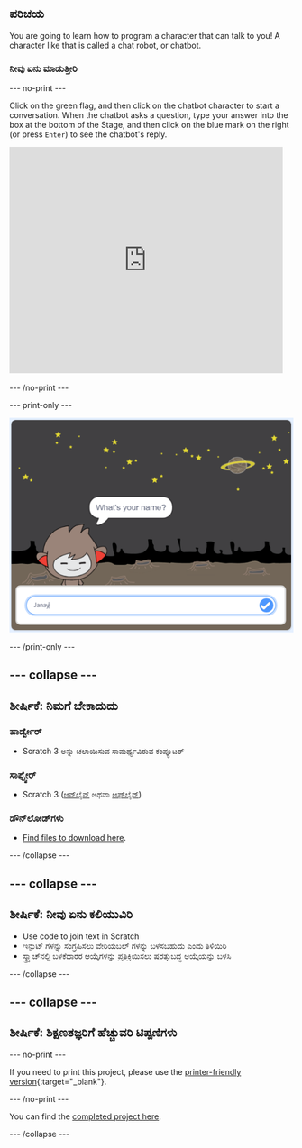## ಪರಿಚಯ

You are going to learn how to program a character that can talk to you! A character like that is called a chat robot, or chatbot.

### ನೀವು ಏನು ಮಾಡುತ್ತೀರಿ

\--- no-print \---

Click on the green flag, and then click on the chatbot character to start a conversation. When the chatbot asks a question, type your answer into the box at the bottom of the Stage, and then click on the blue mark on the right (or press `Enter`) to see the chatbot's reply.

<div class="scratch-preview">
  <iframe allowtransparency="true" width="485" height="402" src="https://scratch.mit.edu/projects/embed/248864190/?autostart=false" 
  frameborder="0" scrolling="no"></iframe>
</div>

\--- /no-print \---

\--- print-only \---

![complete project](images/chatbot-preview.png)

\--- /print-only \---

## \--- collapse \---

## ಶೀರ್ಷಿಕೆ: ನಿಮಗೆ ಬೇಕಾದುದು

### ಹಾರ್ಡ್ವೇರ್

- Scratch 3 ಅನ್ನು ಚಲಾಯಿಸುವ ಸಾಮರ್ಥ್ಯವಿರುವ ಕಂಪ್ಯೂಟರ್

### ಸಾಫ್ಟ್ವೇರ್

- Scratch 3 ([ಆನ್‌ಲೈನ್‌](https://rpf.io/scratchon) ಅಥವಾ [ಆಫ್‌ಲೈನ್](https://rpf.io/scratchoff))

### ಡೌನ್‌ಲೋಡ್‌ಗಳು

- [Find files to download here](https://rpf.io/p/en/chatbot-go).

\--- /collapse \---

## \--- collapse \---

## ಶೀರ್ಷಿಕೆ: ನೀವು ಏನು ಕಲಿಯುವಿರಿ

- Use code to join text in Scratch
- ಇನ್ಪುಟ್ ಗಳನ್ನು ಸಂಗ್ರಹಿಸಲು ವೇರಿಯಬಲ್ ಗಳನ್ನು ಬಳಸಬಹುದು ಎಂದು ತಿಳಿಯಿರಿ
- ಸ್ಕ್ರ್ಯಾಚ್‌ನಲ್ಲಿ ಬಳಕೆದಾರರ ಆಯ್ಕೆಗಳನ್ನು ಪ್ರತಿಕ್ರಿಯಿಸಲು ಷರತ್ತುಬದ್ಧ ಆಯ್ಕೆಯನ್ನು ಬಳಸಿ

\--- /collapse \---

## \--- collapse \---

## ಶೀರ್ಷಿಕೆ: ಶಿಕ್ಷಣತಜ್ಞರಿಗೆ ಹೆಚ್ಚುವರಿ ಟಿಪ್ಪಣಿಗಳು

\--- no-print \---

If you need to print this project, please use the [printer-friendly version](https://projects.raspberrypi.org/en/projects/chatbot/print){:target="_blank"}.

\--- /no-print \---

You can find the [completed project here](https://rpf.io/p/en/chatbot-get).

\--- /collapse \---
